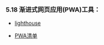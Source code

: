 ### 5.18 渐进式网页应用(PWA)工具：

* [lighthouse](https://developers.google.com/web/tools/lighthouse/)

* [PWA清单](https://developers.google.com/web/progressive-web-apps/checklist)

